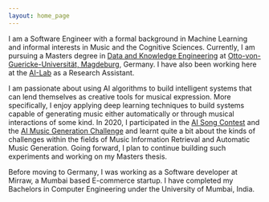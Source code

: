 ```yaml
---
layout: home_page
---
```


I am a Software Engineer with a formal background in Machine Learning and informal interests in Music and the Cognitive Sciences. Currently, I am pursuing a Masters degree in [Data and Knowledge Engineering]() at [Otto-von-Guericke-Universität, Magdeburg](), Germany. I have also been working here at the [AI-Lab]() as a Research Assistant.

I am passionate about using AI algorithms to build intelligent systems that can lend themselves as creative tools for musical expression. More specifically, I enjoy applying deep learning techniques to build systems capable of generating music either automatically or through musical interactions of some kind. In 2020, I participated in the [AI Song Contest]() and the [AI Music Generation Challenge]() and learnt quite a bit about the kinds of challenges within the fields of Music Information Retrieval and Automatic Music Generation. Going forward, I plan to continue building such experiments and working on my Masters thesis.

Before moving to Germany, I was working as a Software developer at Mirraw, a Mumbai based E-commerce startup. I have completed my Bachelors in Computer Engineering under the University of Mumbai, India.